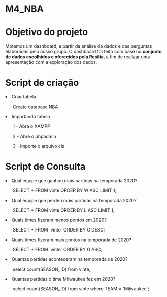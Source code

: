 # M4_NBA

<h1>Objetivo do projeto</h1>
<p>Motamos um dashboard, a partir da análise da dados e das perguntas elaboradas pelo nosso grupo. O dashboard foi feito com base no <b>conjunto de dados escolhidos e  oferecidos pela Resilia</b>, a fim de realizar uma apresentação com a exploração dos dados.</p>

<h1>Script de criação </h1>
<li>Criar tabela</li>
  <ul>Create database NBA</ul>
<li>Importando tabela</li>
<ul>1 - Abra o XAMPP</ul>
<ul>2 - Abre o phpadmin</ul>
<ul>3 - Importe o arquivo cls</ul>

<h1>Script de Consulta</h1>

<li>Qual equipe que ganhou mais partidas na temporada 2020? </li>
<ul>SELECT * FROM vinte ORDER BY W ASC LIMIT 1;</ul>
<li>Qual equipe que perdeu mais partidas na temporada 2020? </li>
<ul>SELECT * FROM vinte ORDER BY L ASC LIMIT 1;</ul>
<li>Quais times fizeram menos pontos em 2020?</li>
<ul>SELECT * FROM `vinte` ORDER BY G DESC;</ul>
<li>Quais times fizeram mais pontos na temporada de 2020?</li>
<ul>SELECT * FROM `vinte` ORDER BY G ASC;</ul>
<li>Quantas partidas aconteceram na temporada de 2020?</li>
<ul>select count(SEASON_ID) from vinte;</ul>
<li>Quantas partidas o time Milwaukee fez em 2020? </li>
<ul>select count(SEASON_ID) from vinte where TEAM = 'Milwaukee';</ul>
